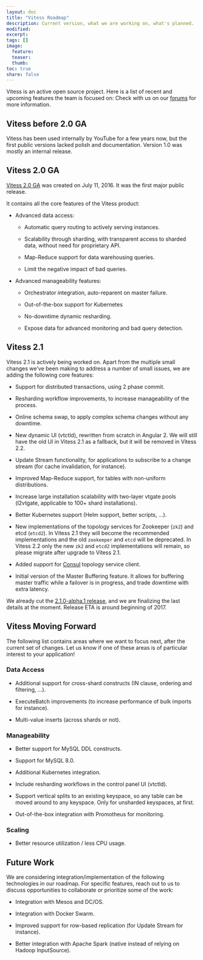 ```yaml
---
layout: doc
title: "Vitess Roadmap"
description: Current version, what we are working on, what's planned.
modified:
excerpt:
tags: []
image:
  feature:
  teaser:
  thumb:
toc: true
share: false
---
```

Vitess is an active open source project.  Here is a list of recent and upcoming
features the team is focused on: Check with us on
our [forums](https://groups.google.com/forum/#!forum/vitess) for more
information.

## Vitess before 2.0 GA

Vitess has been used internally by YouTube for a few years now, but the first
public versions lacked polish and documentation. Version 1.0 was mostly an
internal release.

## Vitess 2.0 GA

[Vitess 2.0 GA](https://github.com/youtube/vitess/releases/tag/v2.0.0) was
created on July 11, 2016. It was the first major public release.

It contains all the core features of the Vitess product:

* Advanced data access:

  * Automatic query routing to actively serving instances.

  * Scalability through sharding, with transparent access to sharded data,
    without need for proprietary API.

  * Map-Reduce support for data warehousing queries.

  * Limit the negative impact of bad queries.

* Advanced manageability features:

  * Orchestrator integration, auto-reparent on master failure.

  * Out-of-the-box support for Kubernetes

  * No-downtime dynamic resharding.

  * Expose data for advanced monitoring and bad query detection.

## Vitess 2.1

Vitess 2.1 is actively being worked on. Apart from the multiple small changes
we've been making to address a number of small issues, we are adding the
following core features:

* Support for distributed transactions, using 2 phase commit.

* Resharding workflow improvements, to increase manageability of the process.

* Online schema swap, to apply complex schema changes without any downtime.

* New dynamic UI (vtctld), rewritten from scratch in Angular 2. We will still
  have the old UI in Vitess 2.1 as a fallback, but it will be removed in Vitess
  2.2.

* Update Stream functionality, for applications to subscribe to a change stream
  (for cache invalidation, for instance).

* Improved Map-Reduce support, for tables with non-uniform distributions.

* Increase large installation scalability with two-layer vtgate pools (l2vtgate,
  applicable to 100+ shard installations).
  
* Better Kubernetes support (Helm support, better scripts, ...).

* New implementations of the topology services for Zookeeper (`zk2`) and etcd
  (`etcd2`).  In Vitess 2.1 they will become the recommended implementations and
  the old `zookeeper` and `etcd` will be deprecated. In Vitess 2.2 only the new
  `zk2` and `etcd2` implementations will remain, so please migrate after upgrade
  to Vitess 2.1.
  
* Added support for [Consul](http://consul.io) topology service client.

* Initial version of the Master Buffering feature. It allows for buffering
  master traffic while a failover is in progress, and trade downtime with
  extra latency.

We already cut
the
[2.1.0-alpha.1 release](https://github.com/youtube/vitess/releases/tag/v2.1.0-alpha.1),
and we are finalizing the last details at the moment. Release ETA is around
beginning of 2017.

## Vitess Moving Forward

The following list contains areas where we want to focus next, after the current
set of changes. Let us know if one of these areas is of particular interest to
your application!

### Data Access

* Additional support for cross-shard constructs (IN clause, ordering and
  filtering, ...).

* ExecuteBatch improvements (to increase performance of bulk imports for
  instance).

* Multi-value inserts (across shards or not).

### Manageability

* Better support for MySQL DDL constructs.

* Support for MySQL 8.0.

* Additional Kubernetes integration.

* Include resharding workflows in the control panel UI (vtctld).

* Support vertical splits to an existing keyspace, so any table can be moved
  around to any keyspace. Only for unsharded keyspaces, at first.

* Out-of-the-box integration with Promotheus for monitoring.

### Scaling

* Better resource utilization / less CPU usage.

## Future Work

We are considering integration/implementation of the following technologies in
our roadmap.  For specific features, reach out to us to discuss opportunities to
collaborate or prioritize some of the work:

* Integration with Mesos and DC/OS.

* Integration with Docker Swarm.

* Improved support for row-based replication (for Update Stream for instance).

* Better integration with Apache Spark (native instead of relying on Hadoop
  InputSource).
